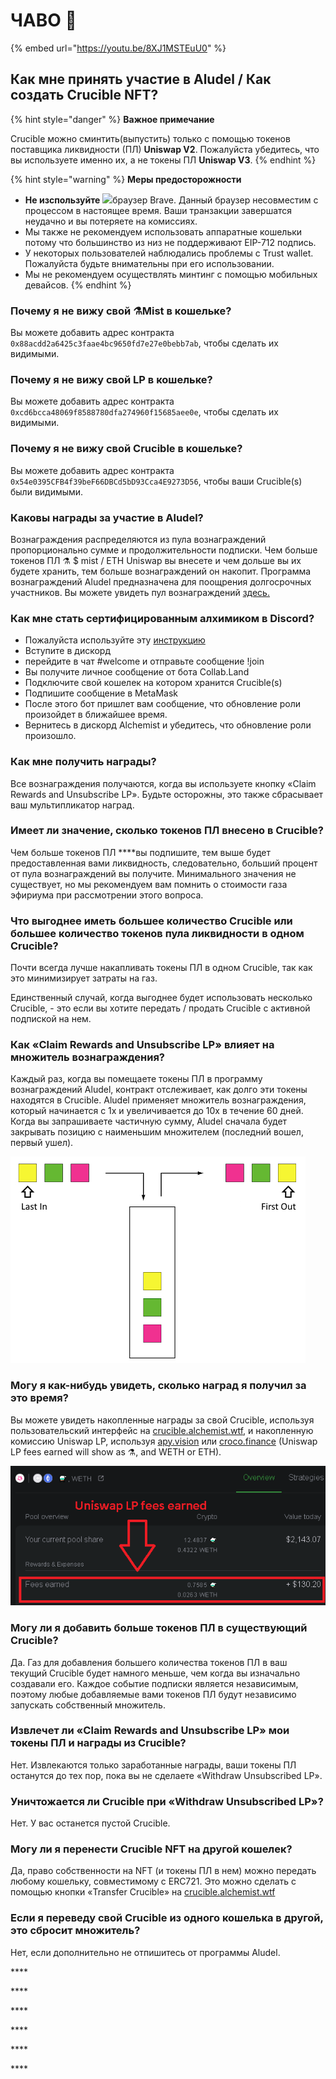 # ЧАВО 📖

{% embed url="https://youtu.be/8XJ1MSTEuU0" %}

## **Как мне принять участие в Aludel / Как создать Crucible NFT?**

{% hint style="danger" %}
**Важное примечание** 

Crucible можно сминтить\(выпустить\) только с помощью токенов поставщика ликвидности \(ПЛ\) **Uniswap V2**. Пожалуйста убедитесь, что вы используете именно их, а не токены ПЛ **Uniswap V3**.
{% endhint %}

{% hint style="warning" %}
**Меры предосторожности**

* **Не изспользуйте** ![](../.gitbook/assets/brave.png)браузер Brave. Данный браузер несовместим с процессом в настоящее время. Ваши транзакции завершатся неудачно и вы потеряете на комиссиях.
* Мы также не рекомендуем использовать аппаратные кошельки потому что большинство из низ не поддерживают EIP-712 подпись.
* У некоторых пользователей наблюдались проблемы с Trust wallet. Пожалуйста будьте внимательны при его использовании.
* Мы не рекомендуем осуществлять минтинг с помощью мобильных девайсов.
{% endhint %}

### **Почему я не вижу свой ⚗️Mist в кошельке?**

Вы можете добавить адрес контракта `0x88acdd2a6425c3faae4bc9650fd7e27e0bebb7ab`, чтобы сделать их видимыми.

### **Почему я не вижу свой LP в кошельке?**

Вы можете добавить адрес контракта `0xcd6bcca48069f8588780dfa274960f15685aee0e`, чтобы сделать их видимыми.

### **Почему я не вижу свой Crucible в кошельке?**

Вы можете добавить адрес контракта `0x54e0395CFB4f39beF66DBCd5bD93Cca4E9273D56`, чтобы ваши Crucible\(s\) были видимыми.

### **Каковы награды за участие в Aludel?**

Вознаграждения распределяются из пула вознаграждений пропорционально сумме и продолжительности подписки. Чем больше токенов ПЛ ⚗️ $ mist / ETH Uniswap вы внесете и чем дольше вы их будете хранить, тем больше вознаграждений он накопит. Программа вознаграждений Aludel предназначена для поощрения долгосрочных участников. Вы можете увидеть пул вознаграждений [здесь.](https://etherscan.io/address/0x04108d6e9a51bec5170f8fd953a156cf754ba541)

### **Как мне стать сертифицированным алхимиком в Discord?**

* Пожалуйста используйте эту [инструкцию](https://docs.alchemist.wtf/mist/v/russian/crucible/how-to-become-a-certified-alchemist-on-discord-ru)
* Вступите в дискорд
* перейдите в чат \#welcome и отправьте сообщение !join
* Вы получите личное сообщение от бота Collab.Land
* Подключите свой кошелек на котором хранится Crucible\(s\)
* Подпишите сообщение в MetaMask
* После этого бот пришлет вам сообщение, что обновление роли произойдет в ближайшее время.
* Вернитесь в дискорд Alchemist и убедитесь, что обновление роли произошло.

### **Как мне получить награды?**

Все вознаграждения получаются, когда вы используете кнопку «Claim Rewards and Unsubscribe LP». Будьте осторожны, это также сбрасывает ваш мультипликатор наград.

### **Имеет ли значение, сколько токенов ПЛ внесено в Crucible?**

Чем больше токенов ПЛ ****вы подпишите, тем выше будет предоставленная вами ликвидность, следовательно, больший процент от пула вознаграждений вы получите. Минимального значения не существует, но мы рекомендуем вам помнить о стоимости газа эфириума при рассмотрении этого вопроса.

### **Что выгоднее иметь большее количество Crucible или большее количество токенов пула ликвидности в одном Crucible?**

Почти всегда лучше накапливать токены ПЛ в одном Crucible, так как это минимизирует затраты на газ.

Единственный случай, когда выгоднее будет использовать несколько Crucible, - это если вы хотите передать / продать Crucible с активной подпиской на нем.

### **Как «Claim Rewards and Unsubscribe LP» влияет на множитель вознаграждения?**

Каждый раз, когда вы помещаете токены ПЛ в программу вознаграждений Aludel, контракт отслеживает, как долго эти токены находятся в Crucible. Aludel применяет множитель вознаграждения, который начинается с 1x и увеличивается до 10x в течение 60 дней. Когда вы запрашиваете частичную сумму, Aludel сначала будет закрывать позицию с наименьшим множителем \(последний вошел, первый ушел\).

![](../.gitbook/assets/untitled%20%281%29.png)

### **Могу я как-нибудь увидеть, сколько наград я получил за это время?**

Вы можете увидеть накопленные награды за свой Crucible, используя пользовательский интерфейс на [crucible.alchemist.wtf](https://crucible.alchemist.wtf/), и накопленную комиссию Uniswap LP, используя [apy.vision](https://apy.vision/) или [croco.finance](https://croco.finance/) \(Uniswap LP fees earned will show as ⚗️, and WETH or ETH\).

![croco.finance](../.gitbook/assets/untitled.png)

### **Могу ли я добавить больше токенов ПЛ в существующий Crucible?**

Да. Газ для добавления большего количества токенов ПЛ в ваш текущий Crucible будет намного меньше, чем когда вы изначально создавали его. Каждое событие подписки является независимым, поэтому любые добавляемые вами токенов ПЛ будут независимо запускать собственный множитель.

### **Извлечет ли «Claim Rewards and Unsubscribe LP» мои токены ПЛ и награды из Crucible?**

Нет. Извлекаются только заработанные награды, ваши токены  ПЛ останутся до тех пор, пока вы не сделаете «Withdraw Unsubscribed LP».

### **Уничтожается ли Crucible при «Withdraw Unsubscribed LP»?**

Нет. У вас останется пустой Crucible.

### **Могу ли я перенести Crucible NFT на другой кошелек?**

Да, право собственности на NFT \(и токены ПЛ в нем\) можно передать любому кошельку, совместимому с ERC721. Это можно сделать с помощью кнопки «Transfer Crucible» на [crucible.alchemist.wtf](https://crucible.alchemist.wtf/)

### **Если я переведу свой Crucible из одного кошелька в другой, это сбросит множитель?**

Нет, если дополнительно не отпишитесь от программы Aludel.

\*\*\*\*

\*\*\*\*

\*\*\*\*

\*\*\*\*

\*\*\*\*

\*\*\*\*

